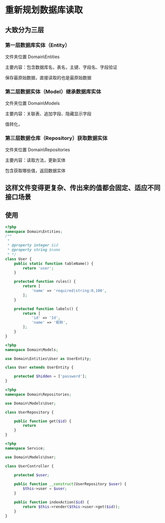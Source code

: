 # 重新规划数据库读取

## 大致分为三层

### 第一层数据库实体（Entity）

文件夹位置 Domain\Entities

主要内容：包含数据库名，表名，主键、字段名、字段验证

保存最原始数据，直接读取的也是最原始数据

### 第二层数据实体（Model）继承数据库实体

文件夹位置 Domain\Models

主要内容：关联表、追加字段、隐藏显示字段

值转化，

### 第三层数据仓库（Repository）获取数据实体

文件夹位置 Domain\Repositories

主要内容：读取方法，更新实体

包含获取哪些值，返回数据实体

## 这样文件变得更复杂、传出来的值都会固定、适应不同接口场景

## 使用

```php
<?php
namespace Domain\Entities;
/**
 * 
 * @property integer $id
 * @property string $name
 * */
class User {
    public static function tableName() {
        return 'user';
    }

    protected function rules() {
        return [
            'name' => 'required|string:0,100',
        ];
    }

    protected function labels() {
        return [
            'id' => 'Id',
            'name' => '昵称',
        ];
    }
}

```

```php
<?php
namespace Domain\Models;

use Domain\Entities\User as UserEntity;

class User extends UserEntity {

    protected $hidden = ['password'];
}

```

```php
<?php
namespace Domain\Repositories;

use Domain\Models\User;

class UserRepository {

    public function get($id) {
        return 
    }
}

```

```php
<?php
namespace Service;

use Domain\Models\User;

class UserController {

    protected $user;
     
    public function __construct(UserRepository $user) {
        $this->user = $user;
    }

    public function indexAction($id) {
        return $this->render($this->user->get($id));
    }
}

```